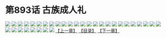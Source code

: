 # 第893话 古族成人礼
![](https://mhpic.xiaomingtaiji.net/comic/D/斗破苍穹/第893话F0_317869/1.jpg-zymk.middle.webp)
![](https://mhpic.xiaomingtaiji.net/comic/D/斗破苍穹/第893话F0_317869/2.jpg-zymk.middle.webp)
![](https://mhpic.xiaomingtaiji.net/comic/D/斗破苍穹/第893话F0_317869/3.jpg-zymk.middle.webp)
![](https://mhpic.xiaomingtaiji.net/comic/D/斗破苍穹/第893话F0_317869/4.jpg-zymk.middle.webp)
![](https://mhpic.xiaomingtaiji.net/comic/D/斗破苍穹/第893话F0_317869/5.jpg-zymk.middle.webp)
![](https://mhpic.xiaomingtaiji.net/comic/D/斗破苍穹/第893话F0_317869/6.jpg-zymk.middle.webp)
![](https://mhpic.xiaomingtaiji.net/comic/D/斗破苍穹/第893话F0_317869/7.jpg-zymk.middle.webp)
![](https://mhpic.xiaomingtaiji.net/comic/D/斗破苍穹/第893话F0_317869/8.jpg-zymk.middle.webp)
![](https://mhpic.xiaomingtaiji.net/comic/D/斗破苍穹/第893话F0_317869/9.jpg-zymk.middle.webp)
![](https://mhpic.xiaomingtaiji.net/comic/D/斗破苍穹/第893话F0_317869/10.jpg-zymk.middle.webp)
![](https://mhpic.xiaomingtaiji.net/comic/D/斗破苍穹/第893话F0_317869/11.jpg-zymk.middle.webp)
![](https://mhpic.xiaomingtaiji.net/comic/D/斗破苍穹/第893话F0_317869/12.jpg-zymk.middle.webp)
![](https://mhpic.xiaomingtaiji.net/comic/D/斗破苍穹/第893话F0_317869/13.jpg-zymk.middle.webp)
![](https://mhpic.xiaomingtaiji.net/comic/D/斗破苍穹/第893话F0_317869/14.jpg-zymk.middle.webp)
![](https://mhpic.xiaomingtaiji.net/comic/D/斗破苍穹/第893话F0_317869/15.jpg-zymk.middle.webp)
![](https://mhpic.xiaomingtaiji.net/comic/D/斗破苍穹/第893话F0_317869/16.jpg-zymk.middle.webp)
![](https://mhpic.xiaomingtaiji.net/comic/D/斗破苍穹/第893话F0_317869/17.jpg-zymk.middle.webp)
![](https://mhpic.xiaomingtaiji.net/comic/D/斗破苍穹/第893话F0_317869/18.jpg-zymk.middle.webp)
![](https://mhpic.xiaomingtaiji.net/comic/D/斗破苍穹/第893话F0_317869/19.jpg-zymk.middle.webp)
![](https://mhpic.xiaomingtaiji.net/comic/D/斗破苍穹/第893话F0_317869/20.jpg-zymk.middle.webp)
![](https://mhpic.xiaomingtaiji.net/comic/D/斗破苍穹/第893话F0_317869/21.jpg-zymk.middle.webp)
![](https://mhpic.xiaomingtaiji.net/comic/D/斗破苍穹/第893话F0_317869/22.jpg-zymk.middle.webp)
![](https://mhpic.xiaomingtaiji.net/comic/D/斗破苍穹/第893话F0_317869/23.jpg-zymk.middle.webp)
![](https://mhpic.xiaomingtaiji.net/comic/D/斗破苍穹/第893话F0_317869/24.jpg-zymk.middle.webp)
![](https://mhpic.xiaomingtaiji.net/comic/D/斗破苍穹/第893话F0_317869/25.jpg-zymk.middle.webp)
![](https://mhpic.xiaomingtaiji.net/comic/D/斗破苍穹/第893话F0_317869/26.jpg-zymk.middle.webp)
![](https://mhpic.xiaomingtaiji.net/comic/D/斗破苍穹/第893话F0_317869/27.jpg-zymk.middle.webp)
![](https://mhpic.xiaomingtaiji.net/comic/D/斗破苍穹/第893话F0_317869/28.jpg-zymk.middle.webp)
![](https://mhpic.xiaomingtaiji.net/comic/D/斗破苍穹/第893话F0_317869/29.jpg-zymk.middle.webp)
![](https://mhpic.xiaomingtaiji.net/comic/D/斗破苍穹/第893话F0_317869/30.jpg-zymk.middle.webp)
![](https://mhpic.xiaomingtaiji.net/comic/D/斗破苍穹/第893话F0_317869/31.jpg-zymk.middle.webp)
![](https://mhpic.xiaomingtaiji.net/comic/D/斗破苍穹/第893话F0_317869/32.jpg-zymk.middle.webp)
![](https://mhpic.xiaomingtaiji.net/comic/D/斗破苍穹/第893话F0_317869/33.jpg-zymk.middle.webp)
[【上一章】](./896.md)
[【目录】](./READMD.md)
[【下一章】](./898.md)

